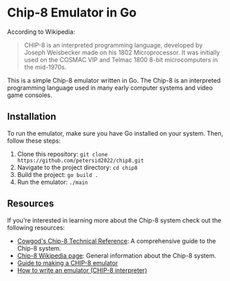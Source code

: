 # Chip-8 Emulator in Go

According to Wikipedia:
> CHIP-8 is an interpreted programming language, developed by Joseph Weisbecker made on his 1802 Microprocessor. It was initially used on the COSMAC VIP and Telmac 1800 8-bit microcomputers in the mid-1970s.

This is a simple Chip-8 emulator written in Go. The Chip-8 is an interpreted programming language used in many early computer systems and video game consoles.

## Installation

To run the emulator, make sure you have Go installed on your system. Then, follow these steps:

1. Clone this repository: ```git clone https://github.com/petersid2022/chip8.git```
2. Navigate to the project directory: ```cd chip8```
3. Build the project: ```go build .```
4. Run the emulator: ```./main```

## Resources

If you're interested in learning more about the Chip-8 system check out the following resources:

* [Cowgod's Chip-8 Technical Reference](http://devernay.free.fr/hacks/chip8/C8TECH10.HTM): A comprehensive guide to the Chip-8 system.
* [Chip-8 Wikipedia page](https://en.wikipedia.org/wiki/CHIP-8): General information about the Chip-8 system.
* [Guide to making a CHIP-8 emulator](https://tobiasvl.github.io/blog/write-a-chip-8-emulator/)
* [How to write an emulator (CHIP-8 interpreter)](http://www.multigesture.net/articles/how-to-write-an-emulator-chip-8-interpreter/)
